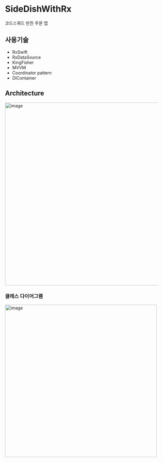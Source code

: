 # SideDishWithRx
코드스쿼드 반찬 주문 앱

## 사용기술
- RxSwift
- RxDataSource
- KingFisher
- MVVM
- Coordinator pattern
- DIContainer 

## Architecture
<img width="600" alt="image" src="https://user-images.githubusercontent.com/73683735/159128378-65154f9b-ef6a-491a-a8c0-deb83b296747.png">  

### 클래스 다이어그램

<img width="500" alt="image" src="https://user-images.githubusercontent.com/73683735/159132065-22139ee3-42a5-405f-98ef-a35e085c8b30.png">

